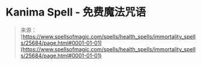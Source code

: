 <!--yml

category: 未分类

date: 2024-06-12 19:12:43

-->

# Kanima Spell - 免费魔法咒语

> 来源：[https://www.spellsofmagic.com/spells/health_spells/immortality_spells/25684/page.html#0001-01-01](https://www.spellsofmagic.com/spells/health_spells/immortality_spells/25684/page.html#0001-01-01)
